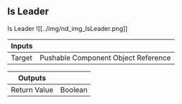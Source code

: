 ## Is Leader
Is Leader
![[../img/nd_img_IsLeader.png]]

|Inputs||
|--|--|
| Target | Pushable Component Object Reference |

|Outputs||
|--|--|
| Return Value | Boolean |
